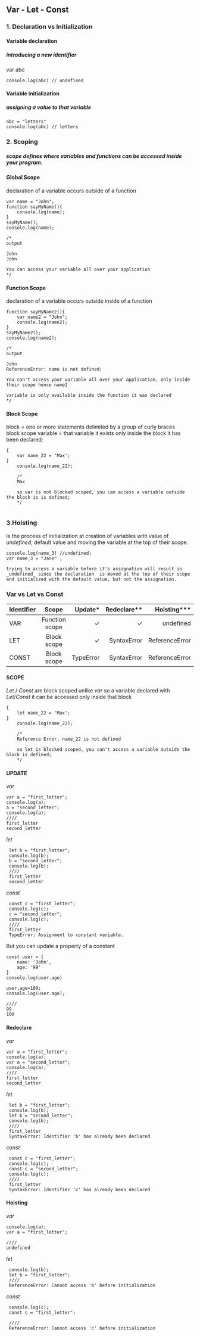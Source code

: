 ## Var - Let - Const

### 1. Declaration vs Initialization

#### Variable declaration 
##### introducing a new identifier

var abc
```
console.log(abc) // undefined    
```

#### Variable initialization
##### assigning a value to that variable
```
abc = "letters" 
console.log(abc) // letters
```

### 2. Scoping
##### scope defines where  variables and functions can be accessed inside your program.

#### Global Scope
declaration of a variable occurs outside of a function

```
var name = "John";
function sayMyName(){
    console.log(name);
}
sayMyName();
console.log(name);

/*
output

John
John

You can access your variable all over your application
*/

```

#### Function Scope
declaration of a variable occurs outside inside of a function

```
function sayMyName2(){
    var name2 = "John";
    console.log(name2);
}
sayMyName2();
console.log(name2);

/*
output

John
ReferenceError: name is not defined;

You can't access your variable all over your application, only inside their scope hence name2 

variable is only available inside the function it was declared
*/

```
#### Block Scope
block = one or more statements delimited by a group of curly braces   
block scope variable = that variable it exists only inside the block it has been declared;

```
{
    var name_22 = 'Max';
}
    console.log(name_22);

    /*
    Max

    so var is not blocked scoped, you can access a variable outside the block is is defined;
    */


```


### 3.Hoisting
Is the process of initialization at creation of variables with value of _undefined_, default value and moving the variable at the top of their scope.

```
console.log(name_3) //undefined;
var name_3 = "Jane" ;

trying to access a variable before it's assignation will result in _undefined_ since the declaration  is moved at the top of their scope and initialized with the default value, but not the assignation.
```

### Var vs Let vs Const


| Identifier    | Scope         | Update* |Redeclare**  |Hoisting***   |    
| ------------- |:-------------:| ------: |-----------: |-------------:| 
| VAR           | Function scope|   ✓     |    ✓       |   undefined  |  
| LET           | Block scope   |   ✓     | SyntaxError |ReferenceError| 
| CONST         | Block scope   |TypeError | SyntaxError|ReferenceError|


#### SCOPE
_Let_ / _Const_ are block scoped unlike _var_ so a variable declared with _Let_/_Const_ it can be accessed only inside that block

```
{
    let name_22 = 'Max';
}
    console.log(name_22);

    /*
    Reference Error, name_22 is not defined

    so let is blocked scoped, you can't access a variable outside the block is defined;
    */

```

#### UPDATE
*var*

 ```
 var a = "first_letter";
 console.log(a);
 a = "second_letter";
 console.log(a);
 ////
 first_letter
 second_letter
```

*let*

```
 let b = "first_letter";
 console.log(b);
 b = "second_letter";
 console.log(b);
 ////
 first_letter
 second_letter
 ```

 *const*

```
 const c = "first_letter";
 console.log(c);
 c = "second_letter";
 console.log(c);
 ////
 first_letter
 TypeError: Assignment to constant variable.
 ```

But you can update a property of a constant

```
const user = {
    name: 'John',
    age: '99'
}
console.log(user.age)

user.age=100;
console.log(user.age);

////
99
100

```

#### Redeclare
*var*

 ```
 var a = "first_letter";
 console.log(a);
 var a = "second_letter";
 console.log(a);
 ////
 first_letter
 second_letter
```

*let*

```
 let b = "first_letter";
 console.log(b);
 let b = "second_letter";
 console.log(b);
 ////
 first_letter
 SyntaxError: Identifier 'b' has already been declared
 ```

 *const*

```
 const c = "first_letter";
 console.log(c);
 const c = "second_letter";
 console.log(c);
 ////
 first_letter
 SyntaxError: Identifier 'c' has already been declared
 ```

 #### Hoisting
*var*

 ```
 console.log(a);
 var a = "first_letter";
 
 ////
 undefined
```

*let*

```
 console.log(b);
 let b = "first_letter";
 ////
 ReferenceError: Cannot access 'b' before initialization
  ```

 *const*

```
 console.log(c);
 const c = "first_letter";
 
 ////
 ReferenceError: Cannot access 'c' before initialization
 ```